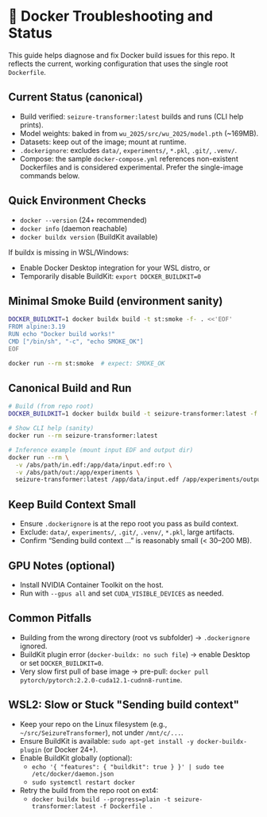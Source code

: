 # 🔧 Docker Troubleshooting and Status

This guide helps diagnose and fix Docker build issues for this repo. It reflects
the current, working configuration that uses the single root `Dockerfile`.

## Current Status (canonical)
- Build verified: `seizure-transformer:latest` builds and runs (CLI help prints).
- Model weights: baked in from `wu_2025/src/wu_2025/model.pth` (~169MB).
- Datasets: keep out of the image; mount at runtime.
- `.dockerignore`: excludes `data/`, `experiments/`, `*.pkl`, `.git/`, `.venv/`.
- Compose: the sample `docker-compose.yml` references non-existent Dockerfiles and
  is considered experimental. Prefer the single-image commands below.

## Quick Environment Checks
- `docker --version` (24+ recommended)
- `docker info` (daemon reachable)
- `docker buildx version` (BuildKit available)

If buildx is missing in WSL/Windows:
- Enable Docker Desktop integration for your WSL distro, or
- Temporarily disable BuildKit: `export DOCKER_BUILDKIT=0`

## Minimal Smoke Build (environment sanity)
```bash
DOCKER_BUILDKIT=1 docker buildx build -t st:smoke -f- . <<'EOF'
FROM alpine:3.19
RUN echo "Docker build works!"
CMD ["/bin/sh", "-c", "echo SMOKE_OK"]
EOF

docker run --rm st:smoke  # expect: SMOKE_OK
```

## Canonical Build and Run
```bash
# Build (from repo root)
DOCKER_BUILDKIT=1 docker buildx build -t seizure-transformer:latest -f Dockerfile .

# Show CLI help (sanity)
docker run --rm seizure-transformer:latest

# Inference example (mount input EDF and output dir)
docker run --rm \
  -v /abs/path/in.edf:/app/data/input.edf:ro \
  -v /abs/path/out:/app/experiments \
  seizure-transformer:latest /app/data/input.edf /app/experiments/output.tsv
```

## Keep Build Context Small
- Ensure `.dockerignore` is at the repo root you pass as build context.
- Exclude: `data/`, `experiments/`, `.git/`, `.venv/`, `*.pkl`, large artifacts.
- Confirm “Sending build context …” is reasonably small (< 30–200 MB).

## GPU Notes (optional)
- Install NVIDIA Container Toolkit on the host.
- Run with `--gpus all` and set `CUDA_VISIBLE_DEVICES` as needed.

## Common Pitfalls
- Building from the wrong directory (root vs subfolder) → `.dockerignore` ignored.
- BuildKit plugin error (`docker-buildx: no such file`) → enable Desktop or set `DOCKER_BUILDKIT=0`.
- Very slow first pull of base image → pre-pull: `docker pull pytorch/pytorch:2.2.0-cuda12.1-cudnn8-runtime`.

## WSL2: Slow or Stuck "Sending build context"
- Keep your repo on the Linux filesystem (e.g., `~/src/SeizureTransformer`), not under `/mnt/c/...`.
- Ensure BuildKit is available: `sudo apt-get install -y docker-buildx-plugin` (or Docker 24+).
- Enable BuildKit globally (optional):
  - `echo '{ "features": { "buildkit": true } }' | sudo tee /etc/docker/daemon.json`
  - `sudo systemctl restart docker`
- Retry the build from the repo root on ext4:
  - `docker buildx build --progress=plain -t seizure-transformer:latest -f Dockerfile .`
